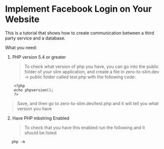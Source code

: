# Implement Facebook Login on Your Website
This is a tutorial that shows how to create communication between a third party service and a database.

What you need:

1. PHP version 5.4 or greater
    >To check what version of php you have, you can go into the public folder of your slim application, and create a file in
    >zero-to-slim.dev -> public folder called test.php with the following code:
  ```
      <?php
      echo phpversion();
      ?>
  ```

   >Save, and then go to zero-to-slim.dev/test.php and it will tell you what version you have
   
2. Have PHP mbstring Enabled
    >To check that you have this enabled run the following and it should be listed
  ```
     php -m 
  ```

